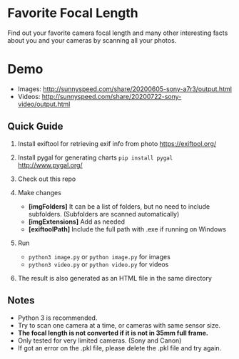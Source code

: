 # Favorite Focal Length
Find out your favorite camera focal length and many other interesting facts about you and your cameras by scanning all your photos.


# Demo
  * Images: http://sunnyspeed.com/share/20200605-sony-a7r3/output.html
  * Videos: http://sunnyspeed.com/share/20200722-sony-video/output.html



## Quick Guide
1. Install exiftool for retrieving exif info from photo https://exiftool.org/

2. Install pygal for generating charts `pip install pygal` http://www.pygal.org/

3. Check out this repo

4. Make changes
   * **[imgFolders]** It can be a list of folders, but no need to include subfolders. (Subfolders are scanned automatically)
   * **[imgExtensions]** Add as needed
   * **[exiftoolPath]** Include the full path with .exe if running on Windows
   
5. Run
   * `python3 image.py` or `python image.py` for images
   * `python3 video.py` or `python video.py` for videos
   
6. The result is also generated as an HTML file in the same directory


## Notes
   * Python 3 is recommended.
   * Try to scan one camera at a time, or cameras with same sensor size.
   * **The focal length is not converted if it is not in 35mm full frame.**
   * Only tested for very limited cameras. (Sony and Canon)
   * If got an error on the .pkl file, please delete the .pkl file and try again.
